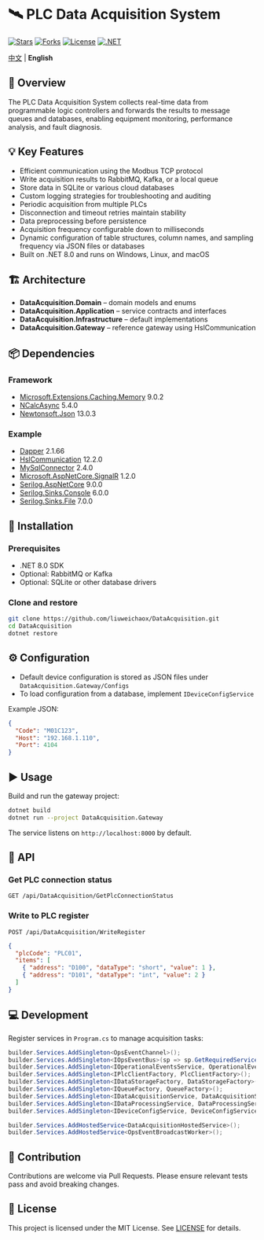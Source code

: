 # 🛰️ PLC Data Acquisition System

[![Stars](https://img.shields.io/github/stars/liuweichaox/DataAcquisition?style=social)](https://github.com/liuweichaox/DataAcquisition/stargazers)
[![Forks](https://img.shields.io/github/forks/liuweichaox/DataAcquisition?style=social)](https://github.com/liuweichaox/DataAcquisition/network/members)
[![License](https://img.shields.io/github/license/liuweichaox/DataAcquisition.svg)](LICENSE)
[![.NET](https://img.shields.io/badge/.NET-8.0-512BD4?logo=dotnet)](#)

[中文](README.md) | **English**

## 📙 Overview
The PLC Data Acquisition System collects real-time data from programmable logic controllers and forwards the results to message queues and databases, enabling equipment monitoring, performance analysis, and fault diagnosis.

## 💡 Key Features
- Efficient communication using the Modbus TCP protocol
- Write acquisition results to RabbitMQ, Kafka, or a local queue
- Store data in SQLite or various cloud databases
- Custom logging strategies for troubleshooting and auditing
- Periodic acquisition from multiple PLCs
- Disconnection and timeout retries maintain stability
- Data preprocessing before persistence
- Acquisition frequency configurable down to milliseconds
- Dynamic configuration of table structures, column names, and sampling frequency via JSON files or databases
- Built on .NET 8.0 and runs on Windows, Linux, and macOS

## 🏗️ Architecture
- **DataAcquisition.Domain** – domain models and enums
- **DataAcquisition.Application** – service contracts and interfaces
- **DataAcquisition.Infrastructure** – default implementations
- **DataAcquisition.Gateway** – reference gateway using HslCommunication

## 📦 Dependencies
### Framework
- [Microsoft.Extensions.Caching.Memory](https://www.nuget.org/packages/Microsoft.Extensions.Caching.Memory) 9.0.2
- [NCalcAsync](https://www.nuget.org/packages/NCalcAsync) 5.4.0
- [Newtonsoft.Json](https://www.nuget.org/packages/Newtonsoft.Json) 13.0.3

### Example
- [Dapper](https://www.nuget.org/packages/Dapper) 2.1.66
- [HslCommunication](https://www.nuget.org/packages/HslCommunication) 12.2.0
- [MySqlConnector](https://www.nuget.org/packages/MySqlConnector) 2.4.0
- [Microsoft.AspNetCore.SignalR](https://www.nuget.org/packages/Microsoft.AspNetCore.SignalR) 1.2.0
- [Serilog.AspNetCore](https://www.nuget.org/packages/Serilog.AspNetCore) 9.0.0
- [Serilog.Sinks.Console](https://www.nuget.org/packages/Serilog.Sinks.Console) 6.0.0
- [Serilog.Sinks.File](https://www.nuget.org/packages/Serilog.Sinks.File) 7.0.0

## 🔧 Installation
### Prerequisites
- .NET 8.0 SDK
- Optional: RabbitMQ or Kafka
- Optional: SQLite or other database drivers

### Clone and restore
```bash
git clone https://github.com/liuweichaox/DataAcquisition.git
cd DataAcquisition
dotnet restore
```

## ⚙️ Configuration
- Default device configuration is stored as JSON files under `DataAcquisition.Gateway/Configs`
- To load configuration from a database, implement `IDeviceConfigService`

Example JSON:
```json
{
  "Code": "M01C123",
  "Host": "192.168.1.110",
  "Port": 4104
}
```

## ▶️ Usage
Build and run the gateway project:
```bash
dotnet build
dotnet run --project DataAcquisition.Gateway
```
The service listens on `http://localhost:8000` by default.

## 🔗 API
### Get PLC connection status
`GET /api/DataAcquisition/GetPlcConnectionStatus`

### Write to PLC register
`POST /api/DataAcquisition/WriteRegister`
```json
{
  "plcCode": "PLC01",
  "items": [
    { "address": "D100", "dataType": "short", "value": 1 },
    { "address": "D101", "dataType": "int", "value": 2 }
  ]
}
```

## 💻 Development
Register services in `Program.cs` to manage acquisition tasks:
```csharp
builder.Services.AddSingleton<OpsEventChannel>();
builder.Services.AddSingleton<IOpsEventBus>(sp => sp.GetRequiredService<OpsEventChannel>());
builder.Services.AddSingleton<IOperationalEventsService, OperationalEventsService>();
builder.Services.AddSingleton<IPlcClientFactory, PlcClientFactory>();
builder.Services.AddSingleton<IDataStorageFactory, DataStorageFactory>();
builder.Services.AddSingleton<IQueueFactory, QueueFactory>();
builder.Services.AddSingleton<IDataAcquisitionService, DataAcquisitionService>();
builder.Services.AddSingleton<IDataProcessingService, DataProcessingService>();
builder.Services.AddSingleton<IDeviceConfigService, DeviceConfigService>();

builder.Services.AddHostedService<DataAcquisitionHostedService>();
builder.Services.AddHostedService<OpsEventBroadcastWorker>();
```

## 🙏 Contribution
Contributions are welcome via Pull Requests. Please ensure relevant tests pass and avoid breaking changes.

## 📜 License
This project is licensed under the MIT License. See [LICENSE](LICENSE) for details.
